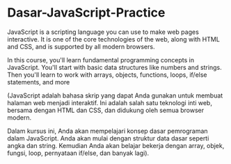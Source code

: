 # Dasar-JavaScript-Practice

JavaScript is a scripting language you can use to make web pages interactive. It is one of the core technologies of the web, along with HTML and CSS, and is supported by all modern browsers.

In this course, you'll learn fundamental programming concepts in JavaScript. You'll start with basic data structures like numbers and strings. Then you'll learn to work with arrays, objects, functions, loops, if/else statements, and more

(JavaScript adalah bahasa skrip yang dapat Anda gunakan untuk membuat halaman web menjadi interaktif. Ini adalah salah satu teknologi inti web, bersama dengan HTML dan CSS, dan didukung oleh semua browser modern.

Dalam kursus ini, Anda akan mempelajari konsep dasar pemrograman dalam JavaScript. Anda akan mulai dengan struktur data dasar seperti angka dan string. Kemudian Anda akan belajar bekerja dengan array, objek, fungsi, loop, pernyataan if/else, dan banyak lagi).

